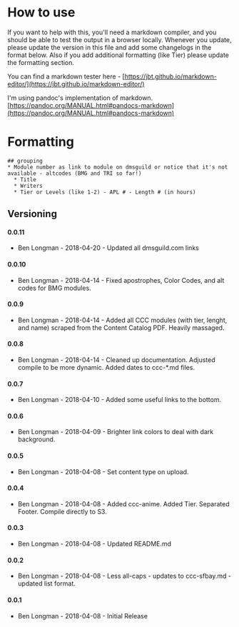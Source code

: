 # How to use

If you want to help with this, you'll need a markdown compiler, and you should be able to test the output in a browser locally.  Whenever you update, please update the version in this file and add some changelogs in the format below.  Also if you add additional formatting (like Tier) please update the formatting section.  

You can find a markdown tester here - [https://jbt.github.io/markdown-editor/](https://jbt.github.io/markdown-editor/)  

I'm using pandoc's implementation of markdown. [https://pandoc.org/MANUAL.html#pandocs-markdown](https://pandoc.org/MANUAL.html#pandocs-markdown)

# Formatting

```
## grouping
* Module number as link to module on dmsguild or notice that it's not available - altcodes (BMG and TRI so far!)
  * Title
  * Writers
  * Tier or Levels (like 1-2) - APL # - Length # (in hours)
```

## Versioning

#### 0.0.11
- Ben Longman - 2018-04-20 - Updated all dmsguild.com links

#### 0.0.10
- Ben Longman - 2018-04-14 - Fixed apostrophes, Color Codes, and alt codes for BMG modules.

#### 0.0.9
- Ben Longman - 2018-04-14 - Added all CCC modules (with tier, lenght, and name) scraped from the Content Catalog PDF.  Heavily massaged.

#### 0.0.8
- Ben Longman - 2018-04-14 - Cleaned up documentation.  Adjusted compile to be more dynamic.  Added dates to ccc-*.md files.

#### 0.0.7
- Ben Longman - 2018-04-10 - Added some useful links to the bottom.

#### 0.0.6
- Ben Longman - 2018-04-09 - Brighter link colors to deal with dark background.

#### 0.0.5
- Ben Longman - 2018-04-08 - Set content type on upload.

#### 0.0.4
- Ben Longman - 2018-04-08 - Added ccc-anime.  Added Tier.  Separated Footer.  Compile directly to S3.

#### 0.0.3
- Ben Longman - 2018-04-08 - Updated README.md

#### 0.0.2
- Ben Longman - 2018-04-08 - Less all-caps - updates to ccc-sfbay.md - updated list format.

#### 0.0.1
- Ben Longman - 2018-04-08 - Initial Release
